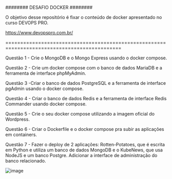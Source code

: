 ########
DESAFIO DOCKER
########

O objetivo desse repositório é fixar o conteúdo de docker apresentado no curso DEVOPS PRO.

https://www.devopspro.com.br/

=============================================================================================

Questão 1 - Crie o MongoDB e o Mongo Express usando o docker compose.

Questão 2 - Crie um docker compose com o banco de dados MariaDB e a ferramenta de interface phpMyAdmin.

Questão 3 -Criar o banco de dados PostgreSQL e a ferramenta de interface pgAdmin usando o docker compose.

Questão 4 - Criar o banco de dados Redis e a ferramenta de interface Redis Commander usando docker compose. 

Questão 5 - Crie o seu docker compose utilizando a imagem oficial do Wordpress.

Questão 6 - Criar o Dockerfile e o docker compose pra subir as aplicações em containers.

Questão 7 -  Fazer o deploy de 2 aplicações: Rotten-Potatoes, que é escrita em Python e utiliza um banco de dados MongoDB e o KubeNews, que usa NodeJS e um banco Postgre. Adicionar a interface de administração do banco relacionado.


![image](https://github.com/andreelidio/desafio-profissional-docker/assets/97263573/41ed5da4-07f3-48d1-80fd-ab3cf2776eb5)

